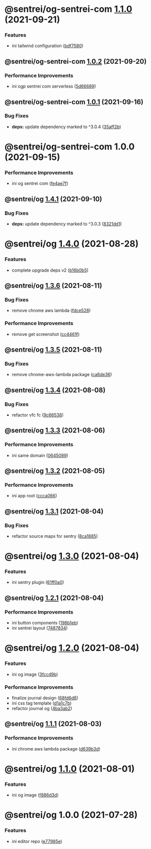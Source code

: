 # @sentrei/og-sentrei-com [1.1.0](https://github.com/sentrei/sentrei/compare/@sentrei/og-sentrei-com@1.0.2...@sentrei/og-sentrei-com@1.1.0) (2021-09-21)

### Features

- ini tailwind configuration ([bdf7580](https://github.com/sentrei/sentrei/commit/bdf758072d798b3336c2bbd9f49cdc9933dfc30b))

## @sentrei/og-sentrei-com [1.0.2](https://github.com/sentrei/sentrei/compare/@sentrei/og-sentrei-com@1.0.1...@sentrei/og-sentrei-com@1.0.2) (2021-09-20)

### Performance Improvements

- ini ogp sentrei com serverless ([5d66689](https://github.com/sentrei/sentrei/commit/5d66689123d73cb9d604c73c7c9f72af35d813b0))

## @sentrei/og-sentrei-com [1.0.1](https://github.com/sentrei/sentrei/compare/@sentrei/og-sentrei-com@1.0.0...@sentrei/og-sentrei-com@1.0.1) (2021-09-16)

### Bug Fixes

- **deps:** update dependency marked to ^3.0.4 ([35aff2b](https://github.com/sentrei/sentrei/commit/35aff2bc001b2193be51f0f402c912d758e502a6))

# @sentrei/og-sentrei-com 1.0.0 (2021-09-15)

### Performance Improvements

- ini og sentrei com ([fe4ae7f](https://github.com/sentrei/sentrei/commit/fe4ae7f7cb4607645b7bea13f04b9fcbf88ddcd6))

## @sentrei/og [1.4.1](https://github.com/sentrei/sentrei/compare/@sentrei/og@1.4.0...@sentrei/og@1.4.1) (2021-09-10)

### Bug Fixes

- **deps:** update dependency marked to ^3.0.3 ([8321dd1](https://github.com/sentrei/sentrei/commit/8321dd10d0a5bd71e2e47fbb791e30ce31c8defe))

# @sentrei/og [1.4.0](https://github.com/sentrei/sentrei/compare/@sentrei/og@1.3.6...@sentrei/og@1.4.0) (2021-08-28)

### Features

- complete upgrade deps v2 ([b16b0b5](https://github.com/sentrei/sentrei/commit/b16b0b5f5a858a518669c1e9d44615a00c686431))

## @sentrei/og [1.3.6](https://github.com/sentrei/sentrei/compare/@sentrei/og@1.3.5...@sentrei/og@1.3.6) (2021-08-11)

### Bug Fixes

- remove chrome aws lambda ([fdce528](https://github.com/sentrei/sentrei/commit/fdce5288168b7a33df570a768cf861c7374bf70a))

### Performance Improvements

- remove get screenshot ([cc4461f](https://github.com/sentrei/sentrei/commit/cc4461f5c48098e841dc5ecfe60b0031442f6398))

## @sentrei/og [1.3.5](https://github.com/sentrei/sentrei/compare/@sentrei/og@1.3.4...@sentrei/og@1.3.5) (2021-08-11)

### Bug Fixes

- remove chrome-aws-lambda package ([ca6de36](https://github.com/sentrei/sentrei/commit/ca6de36f1a9e024214d9fca60cbab94fd12ebf90))

## @sentrei/og [1.3.4](https://github.com/sentrei/sentrei/compare/@sentrei/og@1.3.3...@sentrei/og@1.3.4) (2021-08-08)

### Bug Fixes

- refactor vfc fc ([9c66538](https://github.com/sentrei/sentrei/commit/9c6653835f6c52c84baa9511abc2cb243844f8f3))

## @sentrei/og [1.3.3](https://github.com/sentrei/sentrei/compare/@sentrei/og@1.3.2...@sentrei/og@1.3.3) (2021-08-06)

### Performance Improvements

- ini same domain ([0645089](https://github.com/sentrei/sentrei/commit/06450895da760584427f5f4787ad187d16501e22))

## @sentrei/og [1.3.2](https://github.com/sentrei/sentrei/compare/@sentrei/og@1.3.1...@sentrei/og@1.3.2) (2021-08-05)

### Performance Improvements

- ini app root ([ccca066](https://github.com/sentrei/sentrei/commit/ccca066697d18b59fc6798e4cef73f9a74733053))

## @sentrei/og [1.3.1](https://github.com/sentrei/sentrei/compare/@sentrei/og@1.3.0...@sentrei/og@1.3.1) (2021-08-04)

### Bug Fixes

- refactor source maps for sentry ([8ca1885](https://github.com/sentrei/sentrei/commit/8ca188538d6cf32348606bd839961bf16c01e898))

# @sentrei/og [1.3.0](https://github.com/sentrei/sentrei/compare/@sentrei/og@1.2.1...@sentrei/og@1.3.0) (2021-08-04)

### Features

- ini sentry plugin ([61ff0a0](https://github.com/sentrei/sentrei/commit/61ff0a09b11ffb4d84949d0137382cf747f631b8))

## @sentrei/og [1.2.1](https://github.com/sentrei/sentrei/compare/@sentrei/og@1.2.0...@sentrei/og@1.2.1) (2021-08-04)

### Performance Improvements

- ini button components ([198b1eb](https://github.com/sentrei/sentrei/commit/198b1ebe0aa246ca6674e1e125754bb879f5403d))
- ini sentrei layout ([7487834](https://github.com/sentrei/sentrei/commit/7487834112b3ab919285f0035da4a930713214e3))

# @sentrei/og [1.2.0](https://github.com/sentrei/sentrei/compare/@sentrei/og@1.1.1...@sentrei/og@1.2.0) (2021-08-04)

### Features

- ini og image ([3fccd9b](https://github.com/sentrei/sentrei/commit/3fccd9ba70ba35537f80529e1fd0b825f1d7e636))

### Performance Improvements

- finalize journal design ([68fd6d8](https://github.com/sentrei/sentrei/commit/68fd6d888a8f12ed70a8c923dae6c89b38cdffe1))
- ini css tag template ([d1a1c7b](https://github.com/sentrei/sentrei/commit/d1a1c7b043f8d1f688720d5facecebeac8a5f76c))
- refactor journal og ([4ba3ab2](https://github.com/sentrei/sentrei/commit/4ba3ab289b85ecfcb5784ef16739bfea0aa1394c))

## @sentrei/og [1.1.1](https://github.com/sentrei/sentrei/compare/@sentrei/og@1.1.0...@sentrei/og@1.1.1) (2021-08-03)

### Performance Improvements

- ini chrome aws lambda package ([d639b3d](https://github.com/sentrei/sentrei/commit/d639b3df3ce09375ad38c2c3550f77f8b6c73db2))

# @sentrei/og [1.1.0](https://github.com/sentrei/sentrei/compare/@sentrei/og@1.0.0...@sentrei/og@1.1.0) (2021-08-01)

### Features

- ini og image ([f886d3d](https://github.com/sentrei/sentrei/commit/f886d3d5d020966d49476638f17e7198aa18b114))

# @sentrei/og 1.0.0 (2021-07-28)

### Features

- ini editor repo ([e77985e](https://github.com/sentrei/sentrei/commit/e77985e856c67336083fcf05498a4617a6baa7c5))
